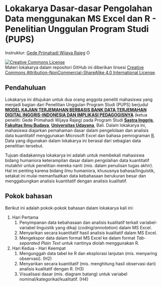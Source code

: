 Lokakarya Dasar-dasar Pengolahan Data menggunakan MS Excel dan R -
Penelitian Unggulan Program Studi (PUPS)
================
Instruktur: [Gede Primahadi Wijaya
Rajeg](https://udayananetworking.unud.ac.id/lecturer/880-gede-primahadi-wijaya-rajeg)
<a itemprop="sameAs" content="https://orcid.org/0000-0002-2047-8621" href="https://orcid.org/0000-0002-2047-8621" target="orcid.widget" rel="noopener noreferrer" style="vertical-align:top;"><img src="https://orcid.org/sites/default/files/images/orcid_16x16.png" style="width:1em;margin-right:.5em;" alt="ORCID iD icon"></a>

<!-- README.md is generated from README.Rmd. Please edit that file -->

<a rel="license" href="http://creativecommons.org/licenses/by-nc-sa/4.0/"><img alt="Creative Commons License" style="border-width:0" src="https://i.creativecommons.org/l/by-nc-sa/4.0/88x31.png" /></a><br />Materi
lokakarya dalam repositori GitHub ini diberikan linsesi
<a rel="license" href="http://creativecommons.org/licenses/by-nc-sa/4.0/">Creative
Commons Attribution-NonCommercial-ShareAlike 4.0 International
License</a>.

<!-- badges: start -->
<!-- badges: end -->

## Pendahuluan

Lokakarya ini ditujukan untuk dua orang anggota peneliti mahasiswa yang
menjadi bagian dari Penelitian Unggulan Program Studi (PUPS) berjudul
[**MODEL KAJIAN TERJEMAHAN BERBASIS BANK DATA TERJEMAHAN DIGITAL
INGGRIS-INDONESIA DAN IMPLIKASI
PEDAGOGISNYA**](https://udayananetworking.unud.ac.id/lecturer/research/880-gede-primahadi-wijaya-rajeg/a-model-for-translation-study-based-on-english-indonesian-translation-database-and-its-pedagogical-implication-1179)
(ketua peneliti: Gede Primahadi Wijaya Rajeg) pada Program Studi
[**Sastra Inggris**](https://sasing.unud.ac.id), [**Fakultas Ilmu
Budaya**](https://fib.unud.ac.id), [**Universitas
Udayana**](https://www.unud.ac.id), Bali. Dalam lokakarya ini, mahasiswa
diajarkan pemahaman dasar dalam pengelolaan dan analisis data
kuantitatif menggunakan Microsoft Excel dan bahasa pemrograman
[R](https://www.r-project.org). Data yang digunakan dalam lokakarya ini
berasal dari sebagian data penelitian tersebut.

Tujuan diadakannya lokakarya ini adalah untuk membekali mahasiswa bidang
humaniora keterampilan dasar dalam pengolahan data kuantitatif mutakhir
untuk penelitian mereka nanti (mis. dalam penulisan tugas akhir). Hal
ini penting karena bidang ilmu humaniora, khususnya bahasa/linguistik,
setakat ini mulai memanfaatkan data kebahasaan berukuran besar dan
menggabungkan analisis kuantitatif dengan analisis kualitatif.

## Pokok bahasan

Berikut ini adalah pokok-pokok bahasan dalam lokakarya kali ini:

1.  Hari Pertama
    1.  Penyimpanan data kebahasaan dan analisis kualitatif terkait
        variabel-variabel linguistik yang dikaji (*coding*/*annotation*)
        dalam MS Excel.
    2.  Menyarikan secara kuantitatif hasil analisis kualitatif dalam MS
        Excel.
    3.  Mengekspor data dalam format MS Excel ke dalam format
        *Tab-separated Plain Text* untuk nantinya diolah menggunakan R.
2.  Hari Kedua - Hari Keempat
    1.  Mengunggah data tabel ke R dan eksplorasi lanjutan (mis.
        menyaring observasi). (H2)
    2.  Menyarikan secara kuantitatif (mis. menghitung hasil observasi
        dari) analisis kualitatif dengan R. (H3)
    3.  Visualisasi dasar (mis. diagram batang) untuk variabel
        nominal/kategorikal/kualitatif. (H4)
